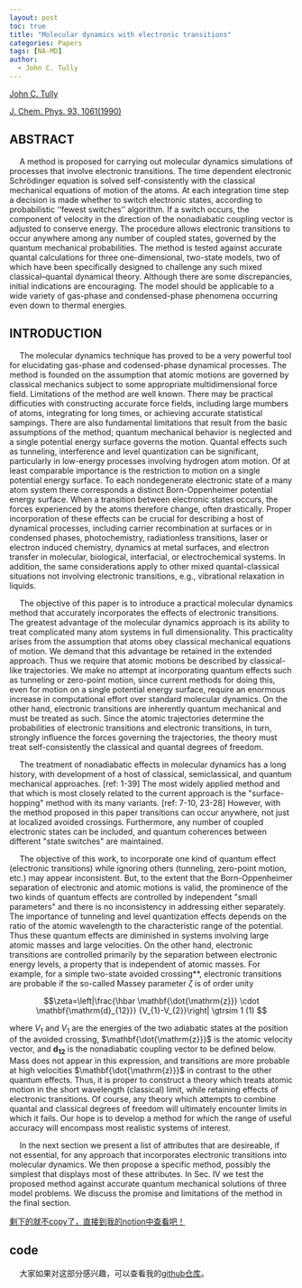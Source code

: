 ```yaml
---
layout: post
toc: true
title: "Molecular dynamics with electronic transitions"
categories: Papers
tags: [NA-MD]
author:
  - John C. Tully
---
```


[John C. Tully](https://chem.yale.edu/faculty/john-tully "John C. Tully") 

[J. Chem. Phys. 93, 1061(1990)](https://doi.org/10.1063.1.459170 "Molecular dynamics with electronic transitions")

## ABSTRACT

&emsp; A method is proposed for carrying out molecular dynamics simulations of processes that involve electronic transitions. The time dependent electronic Schrödinger equation is solved self-consistently with the classical mechanical equations of motion of the atoms. At each integration time step a decision is made whether to switch electronic states, according to probabilistic ‘‘fewest switches’’ algorithm. If a switch occurs, the component of velocity in the direction of the nonadiabatic coupling vector is adjusted to conserve energy. The procedure allows electronic transitions to occur anywhere among any number of coupled states, governed by the quantum mechanical probabilities. The method is tested against accurate quantal calculations for three one-dimensional, two-state models, two of which have been specifically designed to challenge any such mixed classical–quantal dynamical theory. Although there are some discrepancies, initial indications are encouraging. The model should be applicable to a wide variety of gas-phase and condensed-phase phenomena occurring even down to thermal energies.

## INTRODUCTION
&emsp; The molecular dynamics technique has proved to be a very powerful tool for elucidating gas-phase and codensed-phase dynamical processes. The method is founded on the assumption that atomic motions are governed by classical mechanics subject to some appropriate multidimensional force field. Limitations of the method are well known. There may be practical difficuties with constructing accurate force fields, including large mumbers of atoms, integrating for long times, or achieving accurate statistical sampings. There are also fundamental limitations that result from the basic assumptions of the method; quantum mechanical behavior is neglected and a single potential energy surface governs the motion. Quantal effects such as tunneling, interference and level quantization can be significant, particularly in low-energy processes involving hydrogen atom motion. Of at least comparable importance is the restriction to motion on a single potential energy surface. To each nondegenerate electronic state of a many atom system there corresponds a distinct Born-Oppenheimer potential energy surface. When a transition between electronic states occurs, the forces experienced by the atoms therefore change, often drastically. Proper incorporation of these effects can be crucial for describing a host of dynamical processes, including carrier recombination at surfaces or in condensed phases, photochemistry, radiationless transitions, laser or electron induced chemistry, dynamics at metal surfaces, and electron transfer in molecular, biological, interfacial, or electrochemical systems. In addition, the same considerations apply to other mixed quantal-classical situations not involving electronic transitions, e.g., vibrational relaxation in liquids.

&emsp; The objective of this paper is to introduce a practical molecular dynamics method that accurately incorporates the effects of electronic transitions. The greatest advantage of the molecular dynamics approach is its ability to treat complicated many atom systems in full dimensionality. This practicality arises from the assumption that atoms obey classical mechanical equations of motion. We demand that this advantage be retained in the extended approach. Thus we require that atomic motions be described by classical-like trajectories. We make no attempt at incorporating quantum effects such as tunneling or zero-point motion, since current methods for doing this, even for motion on a single potential energy surface, require an enormous increase in computational effort over standard molecular dynamics. On the other hand, electronic transitions are inherently quantum mechanical and must be treated as such. Since the atomic trajectories determine the probabilities of electronic transitions and electronic transitions, in turn, strongly influence the forces governing the trajectories, the theory must treat self-consistently the classical and quantal degrees of freedom.

&emsp; The treatment of nonadiabatic effects in molecular dynamics has a long history, with development of a host of classical, semiclassical, and quantum mechanical approaches. [ref: 1-39] The most widely applied method and that which is most closely related to the current approach is the "surface-hopping" method with its many variants. [ref: 7-10, 23-28] However, with the method proposed in this paper transitions can occur anywhere, not just at localized avoided crossings. Furthermore, any number of coupled electronic states can be included, and quantum coherences between different "state switches" are maintained.

&emsp; The objective of this work, to incorporate one kind of quantum effect (electronic transitions) while ignoring others (tunneling, zero-point motion, etc.) may appear inconsistent. But, to the extent that the Born-Oppenheimer separation of electronic and atomic motions is valid, the prominence of the two kinds of quantum effects are controlled by independent "small parameters" and there is no inconsistency in addressing either separately. The importance of tunneling and level quantization effects depends on the ratio of the atomic wavelength to the characteristic range of the potential. Thus these quantum effects are diminished in systems involving large atomic masses and large velocities. On the other hand, electronic transitions are controlled primarily by the separation between electronic energy levels, a property that is independent of atomic masses. For example, for a simple two-state avoided crossing**, electronic transitions are probable if the so-called Massey parameter $\zeta$ is of order unity

$$\zeta=\left|\frac{\hbar \mathbf{\dot{\mathrm{z}}} \cdot \mathbf{\mathrm{d}_{12}}} {V_{1}-V_{2}}\right| \gtrsim 1    (1) $$                

where $V_1$ and $V_1$ are the energies of the two adiabatic states at the position of the avoided crossing, $\mathbf{\dot{\mathrm{z}}}$ is the atomic velocity vector, and $\mathbf{d_{12}}$ is the nonadiabatic coupling vector to be defined below. Mass does not appear in this expression, and transitions are more probable at high velocities $\mathbf{\dot{\mathrm{z}}}$ in contrast to the other quantum effects. Thus, it is proper to construct a theory which treats atomic motion in the short wavelength (classical) limit, while retaining effects of electronic transitions. Of course, any theory which attempts to combine quantal and classical degrees of freedom will ultimately encounter limits in which it fails. Our hope is to develop a method for which the range of useful accuracy will encompass most realistic systems of interest.

&emsp; In the next section we present a list of attributes that are desireable, if not essential, for any approach that incorporates electronic transitions into molecular dynamics. We then propose a specific method, possibly the simplest that displays most of these attributes. In Sec. IV we test the proposed method against accurate quantum mechanical solutions of three model problems. We discuss the promise and limitations of the method in the final section.

[剩下的就不copy了，直接到我的notion中查看吧！](https://yonghaozhu.notion.site/share-John-C-Tully-Molecular-dynamics-with-electronic-transitions-0a28596490b54717bad0651c920151fb "My Notion")

## code
&emsp; 大家如果对这部分感兴趣，可以查看我的[github仓库](https://github.com/yonghao-zhu/Tully_FSSH "Tully FSSH")。
